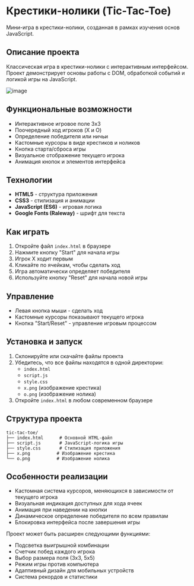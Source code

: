 # Крестики-нолики (Tic-Tac-Toe)

Мини-игра в крестики-нолики, созданная в рамках изучения основ JavaScript.

## Описание проекта

Классическая игра в крестики-нолики с интерактивным интерфейсом. Проект демонстрирует основы работы с DOM, обработкой событий и логикой игры на JavaScript.

![image](https://github.com/user-attachments/assets/095edf9e-1fc4-49bc-a4fc-a83dc517ae84)

## Функциональные возможности

- Интерактивное игровое поле 3x3
- Поочередный ход игроков (X и O)
- Определение победителя или ничьи
- Кастомные курсоры в виде крестиков и ноликов
- Кнопка старта/сброса игры
- Визуальное отображение текущего игрока
- Анимация кнопок и элементов интерфейса

## Технологии

- **HTML5** - структура приложения
- **CSS3** - стилизация и анимации
- **JavaScript (ES6)** - игровая логика
- **Google Fonts (Raleway)** - шрифт для текста

## Как играть

1. Откройте файл `index.html` в браузере
2. Нажмите кнопку "Start" для начала игры
3. Игрок X ходит первым
4. Кликайте по ячейкам, чтобы сделать ход
5. Игра автоматически определяет победителя
6. Используйте кнопку "Reset" для начала новой игры

## Управление

- Левая кнопка мыши - сделать ход
- Кастомные курсоры показывают текущего игрока
- Кнопка "Start/Reset" - управление игровым процессом

## Установка и запуск

1. Склонируйте или скачайте файлы проекта
2. Убедитесь, что все файлы находятся в одной директории:
   - `index.html`
   - `script.js`
   - `style.css`
   - `x.png` (изображение крестика)
   - `o.png` (изображение нолика)
3. Откройте `index.html` в любом современном браузере

## Структура проекта

```
tic-tac-toe/
├── index.html      # Основной HTML-файл
├── script.js       # JavaScript-логика игры
├── style.css       # Стилизация приложения
├── x.png          # Изображение крестика
└── o.png          # Изображение нолика
```

## Особенности реализации

- Кастомная система курсоров, меняющихся в зависимости от текущего игрока
- Визуальная индикация доступных для хода ячеек
- Анимация при наведении на кнопки
- Динамическое определение победителя по всем правилам
- Блокировка интерфейса после завершения игры

  
Проект может быть расширен следующими функциями:
- Подсветка выигрышной комбинации
- Счетчик побед каждого игрока
- Выбор размера поля (3x3, 5x5)
- Режим игры против компьютера
- Адаптивный дизайн для мобильных устройств
- Система рекордов и статистики


